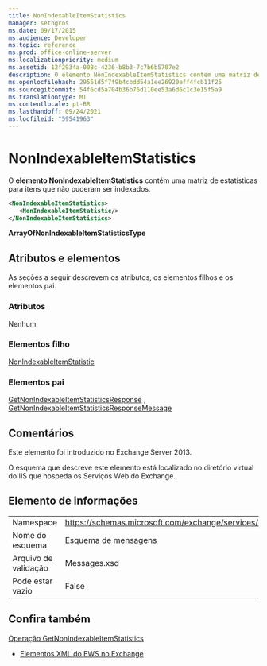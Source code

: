 ```yaml
---
title: NonIndexableItemStatistics
manager: sethgros
ms.date: 09/17/2015
ms.audience: Developer
ms.topic: reference
ms.prod: office-online-server
ms.localizationpriority: medium
ms.assetid: 12f2934a-008c-4236-b8b3-7c7b6b5707e2
description: O elemento NonIndexableItemStatistics contém uma matriz de estatísticas para itens que não puderam ser indexados.
ms.openlocfilehash: 29551d5f7f9b4cbdd54a1ee26920eff4fcb11f25
ms.sourcegitcommit: 54f6cd5a704b36b76d110ee53a6d6c1c3e15f5a9
ms.translationtype: MT
ms.contentlocale: pt-BR
ms.lasthandoff: 09/24/2021
ms.locfileid: "59541963"
---
```

# <a name="nonindexableitemstatistics"></a>NonIndexableItemStatistics

O **elemento NonIndexableItemStatistics** contém uma matriz de estatísticas para itens que não puderam ser indexados. 
  
```XML
<NonIndexableItemStatistics>
   <NonIndexableItemStatistic/>
</NonIndexableItemStatistics>
```

 **ArrayOfNonIndexableItemStatisticsType**
## <a name="attributes-and-elements"></a>Atributos e elementos

As seções a seguir descrevem os atributos, os elementos filhos e os elementos pai.
  
### <a name="attributes"></a>Atributos

Nenhum
  
### <a name="child-elements"></a>Elementos filho

[NonIndexableItemStatistic](nonindexableitemstatistic.md)
  
### <a name="parent-elements"></a>Elementos pai

[GetNonIndexableItemStatisticsResponse](getnonindexableitemstatisticsresponse.md) , [GetNonIndexableItemStatisticsResponseMessage](getnonindexableitemstatisticsresponsemessage.md)
  
## <a name="remarks"></a>Comentários

Este elemento foi introduzido no Exchange Server 2013.
  
O esquema que descreve este elemento está localizado no diretório virtual do IIS que hospeda os Serviços Web do Exchange.
  
## <a name="element-information"></a>Elemento de informações

|||
|:-----|:-----|
|Namespace  <br/> |https://schemas.microsoft.com/exchange/services/2006/messages  <br/> |
|Nome do esquema  <br/> |Esquema de mensagens  <br/> |
|Arquivo de validação  <br/> |Messages.xsd  <br/> |
|Pode estar vazio  <br/> |False  <br/> |
   
## <a name="see-also"></a>Confira também



[Operação GetNonIndexableItemStatistics](getnonindexableitemstatistics-operation.md)


- [Elementos XML do EWS no Exchange](ews-xml-elements-in-exchange.md)

